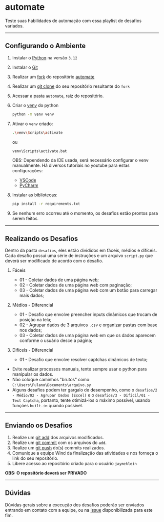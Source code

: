 # automate

Teste suas habilidades de automação com essa playlist de desafios variados.
___

## Configurando o Ambiente

1. Instalar o [Python](https://www.python.org/) na versão `3.12`
2. Instalar o [Git](https://git-scm.com/)
3. Realizar
   um [fork](https://docs.github.com/pt/pull-requests/collaborating-with-pull-requests/working-with-forks/fork-a-repo)
   do repositório [automate](https://github.com/jaymeklein/automate)
4. Realizar um [git clone](https://git-scm.com/docs/git-clone) do seu repositório resultante do `fork`
5. Acessar a pasta `automate`, raiz do repositório.
6. Criar o [venv](https://docs.python.org/3/library/venv.html) do python
   ```bash
   python -m venv venv 
   ```
7. Ativar o `venv` criado:
   ```bash
   .\venv\Scripts\activate
   ```
   ou
   ```bash
   venv\Scripts\activate.bat
   ```
   OBS: Dependendo da IDE usada, será necessário configurar o venv manualmente.
   Há diversos tutoriais no youtube para estas configurações:
    * [VSCode](https://www.youtube.com/watch?v=O0bYaxUINnE)
    * [PyCharm](https://www.youtube.com/watch?v=2P30W3TN4nI)

8. Instalar as bibliotecas:
   ```bash
   pip install -r requirements.txt
   ```

9. Se nenhum erro ocorreu até o momento, os desafios estão prontos para serem feitos.

___

## Realizando os Desafios

Dentro da pasta `desafios`, eles estão divididos em fáceis, médios e difíceis. <br>
Cada desafio possui uma série de instruções e um arquivo `script.py` que deverá ser modificado de acordo com o desafio.

1. Fáceis
    * 01 - Coletar dados de uma página web;
    * 02 - Coletar dados de uma página web com paginação;
    * 03 - Coletar dados de uma página web com um botão para carregar mais dados;

2. Médios - Diferencial
    * 01 - Desafio que envolve preencher inputs dinâmicos que trocam de posição na tela;
    * 02 - Agrupar dados de 3 arquivos `.csv` e organizar pastas com base nos dados;
    * 03 - Coletar dados de uma página web em que os dados aparecem conforme o usuário desce a página;

3. Difíceis - Diferencial
    * 01 - Desafio que envolve resolver captchas dinâmicos de texto;


* Evite realizar processos manuais, tente sempre usar o python para manipular os dados.
* Não coloque caminhos "brutos" como  `C:\Users\Fulano\Documents\arquivo.py`
* Alguns desafios podem ter gargalo de desempenho, como o `desafios/2 - Médio/02 - Agrupar Dados (Excel)` e
  o `desafios/3 - Difícil/01 - Text Captcha`, portanto, tente otimizá-los o máximo possível, usando funções `built-in`
  quando possível.

___

## Enviando os Desafios

1. Realize um [git add](https://git-scm.com/docs/git-add) dos arquivos modificados.
2. Realize um [git commit](https://git-scm.com/docs/git-commit) com os arquivos do `add`.
3. Realize um [git push](https://git-scm.com/docs/git-push) do(s) commits realizados.
4. Comunique a equipe Wind da finalização das atividades e nos forneça o link do seu repositório.
5. Libere acesso ao repositório criado para o usuário `jaymeklein`

**OBS: O repositório deverá ser PRIVADO**
___

## Dúvidas

Dúvidas gerais sobre a execução dos desafios poderão ser enviados entrando em contato com a equipe, ou
na [Issue](https://github.com/jaymeklein/automate/issues/1) disponibilizada para este fim.

